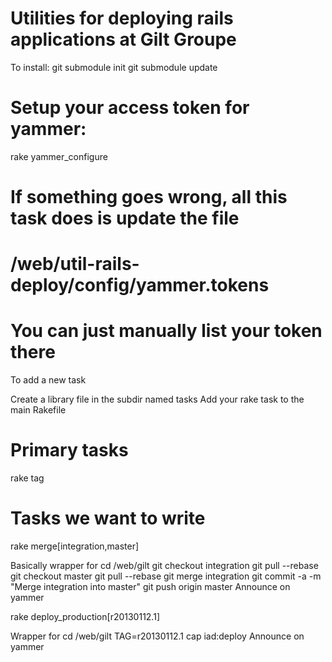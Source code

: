 Utilities for deploying rails applications at Gilt Groupe
=========================================================

To install:
  git submodule init
  git submodule update

  # Setup your access token for yammer:
  rake yammer_configure

  # If something goes wrong, all this task does is update the file
  #   /web/util-rails-deploy/config/yammer.tokens
  # You can just manually list your token there

To add a new task

  Create a library file in the subdir named tasks
  Add your rake task to the main Rakefile

Primary tasks
=========================================================
rake tag


Tasks we want to write
=========================================================
rake merge[integration,master]

  Basically wrapper for cd /web/gilt
    git checkout integration
    git pull --rebase
    git checkout master
    git pull --rebase
    git merge integration
    git commit -a -m "Merge integration into master"
    git push origin master
    Announce on yammer

rake deploy_production[r20130112.1]

  Wrapper for cd /web/gilt
    TAG=r20130112.1 cap iad:deploy
    Announce on yammer

